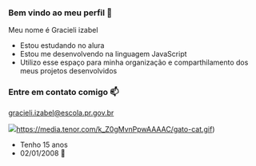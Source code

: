 ### Bem vindo ao meu perfil 💜

Meu nome é Gracieli izabel

- Estou estudando no alura
- Estou me desenvolvendo na linguagem JavaScript
- Utilizo esse espaço para minha organização e comparthilamento dos meus projetos desenvolvidos

### Entre em contato comigo 📫

gracieli.izabel@escola.pr.gov.br



![](https://media.tenor.com/k_Z0gMvnPpwAAAAC/gato-cat.gif)https://media.tenor.com/k_Z0gMvnPpwAAAAC/gato-cat.gif)

- Tenho 15 anos
- 02/01/2008 💟

  
[](https://tenor.com/pt-BR/view/bubududu-panda-gif-21330088)
